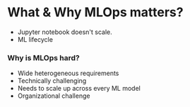 # What & Why MLOps matters?

* Jupyter notebook doesn't scale.
* ML lifecycle



### Why is MLOps hard?

* Wide heterogeneous requirements
* Technically challenging
* Needs to scale up across every ML model
* Organizational challenge
